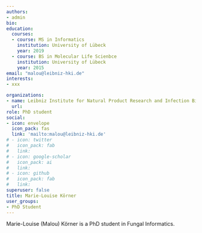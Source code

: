 ```yaml
---
authors:
- admin
bio: 
education:
  courses:
  - course: MS in Informatics
    institution: University of Lübeck
    year: 2019
  - course: BS in Molecular Life Scienbce
    institution: University of Lübeck
    year: 2015
email: "malou@leibniz-hki.de"
interests:
- xxx

organizations:
- name: Leibniz Institute for Natural Product Research and Infection Biology – Hans Knöll Institute (HKI)
  url: 
role: PhD student
social:
- icon: envelope
  icon_pack: fas
  link: 'mailto:malou@leibniz-hki.de'
# - icon: twitter
#   icon_pack: fab
#   link: 
# - icon: google-scholar
#   icon_pack: ai
#   link: 
# - icon: github
#   icon_pack: fab
#   link: 
superuser: false
title: Marie-Louise Körner
user_groups:
- PhD Student
---
```


Marie-Louise (Malou) Körner is a PhD student in Fungal Informatics.
